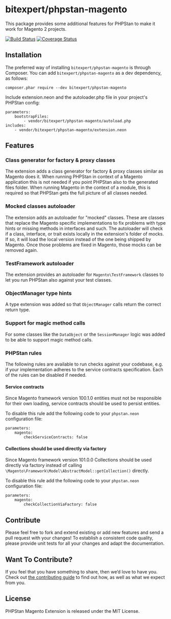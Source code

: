 # bitexpert/phpstan-magento

This package provides some additional features for PHPStan to make it
work for Magento 2 projects.

[![Build Status](https://travis-ci.org/bitExpert/phpstan-magento.svg?branch=master)](https://travis-ci.org/bitExpert/phpstan-magento)
[![Coverage Status](https://coveralls.io/repos/github/bitExpert/phpstan-magento/badge.svg?branch=master)](https://coveralls.io/github/bitExpert/phpstan-magento?branch=master)

## Installation

The preferred way of installing `bitexpert/phpstan-magento` is through Composer.
You can add `bitexpert/phpstan-magento` as a dev dependency, as follows:

```
composer.phar require --dev bitexpert/phpstan-magento
```

Include extension.neon and the autoloader.php file in your project's PHPStan config:

```neon
parameters:
	bootstrapFiles:
		- vendor/bitexpert/phpstan-magento/autoload.php
includes:
	- vendor/bitexpert/phpstan-magento/extension.neon
```

## Features

### Class generator for factory & proxy classes
The extension adds a class generator for factory & proxy classes similar as Magento does it. When running PHPStan in 
context of a Magento application this is not needed if you point PHPStan also to the generated files folder. When running 
Magento in the context of a module, this is required so that PHPStan gets the full picture of all classes needed.

### Mocked classes autoloader
The extension adds an autoloader for "mocked" classes. These are classes that replace the Magento specific implementations 
to fix problems with type hints or missing methods in interfaces and such. The autoloader will check if a class, interface, 
or trait exists locally in the extension's folder of mocks. If so, it will load the local version instead of the one being 
shipped by Magento. Once those problems are fixed in Magento, those mocks can be removed again.

### TestFramework autoloader
The extension provides an autoloader for `Magento\TestFramework` classes to let you run PHPStan also against your test classes.

### ObjectManager type hints
A type extension was added so that `ObjectManager` calls return the correct return type.

### Support for magic method calls
For some classes like the `DataObject` or the `SessionManager` logic was added to be able to support magic method calls.

### PHPStan rules

The following rules are available to run checks against your codebase, e.g. if your implementation adheres to the 
service contracts specification. Each of the rules can be disabled if needed.

#### Service contracts

Since Magento framework version 100.1.0 entities must not be responsible for their own loading, service contracts should
be used to persist entities.

To disable this rule add the following code to your `phpstan.neon` configuration file:
```
parameters:
    magento:
        checkServiceContracts: false
```

#### Collections should be used directly via factory

Since Magento framework version 101.0.0 Collections should be used directly via factory instead of calling 
`\Magento\Framework\Model\AbstractModel::getCollection()` directly.

To disable this rule add the following code to your `phpstan.neon` configuration file:
```
parameters:
    magento:
        checkCollectionViaFactory: false
```

## Contribute

Please feel free to fork and extend existing or add new features and send a pull request with your changes! To establish
a consistent code quality, please provide unit tests for all your changes and adapt the documentation.

## Want To Contribute?

If you feel that you have something to share, then we’d love to have you.
Check out [the contributing guide](CONTRIBUTING.md) to find out how, as well as what we expect from you.

## License

PHPStan Magento Extension is released under the MIT License.
